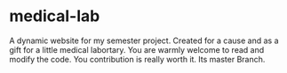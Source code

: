 # medical-lab
A dynamic website for my semester project. Created for a cause and as a gift for a little medical labortary.
You are warmly welcome to read and modify the code.
You contribution is really worth it.
Its master Branch.
